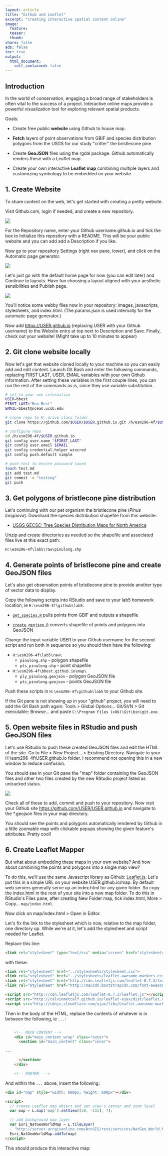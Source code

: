 ```yaml
---
layout: article
title: "Github and Leaflet"
excerpt: "creating interactive spatial content online"
image:
  feature:
  teaser:
  thumb:
share: false
ads: false
toc: true
output:
  html_document:
    self_contained: false
---
```



## Introduction

In the world of conservation, engaging a broad range of stakeholders is often vital to the success of a project. Interactive online maps provide a powerful visualization tool for exploring relevant spatial products.

Goals:

- Create free public **website** using Github to house map.

- **Fetch** layers of point observations from GBIF and species distribution polygons from the USGS for our study "critter" the bristlecone pine.

- Create **GeoJSON** files using the rgdal package. Github automatically renders these with a Leaflet map.

- Create your own interactive **Leaflet map** combining multiple layers and customizing symbology to be embedded on your website.

## 1. Create Website

To share content on the web, let's get started with creating a pretty website.

Visit Github.com, login if needed, and create a new repository.

![](./img/github_add_repo_dropdown.PNG)

For the Repository name, enter your Github username.github.io and tick the box to Initialize this repository with a README. This will be your public website and you can add add a Description if you like.

Now go to your repository <span class="octicon octicon-tools"></span> Settings (right nav pane, lower), and click on the Automatic page generator.

![](./img/github_autopages.PNG)

Let's just go with the default home page for now (you can edit later) and Continue to layouts. Have fun choosing a layout aligned with your aesthetic sensibilities and Publish page.

![](./img/github_themes.PNG)

You'll notice some webby files now in your repository: images, javascripts, stylesheets, and index.html. (The params.json is used internally for the automatic page generator.)

Now add https://USER.github.io (replacing USER with your Github username) to the Website entry at top next to Description and Save. Finally, check out your website! (Might take up to 10 minutes to appear)

## 2. Git clone website locally

Now let's get that website cloned locally to your machine so you can easily add and edit content. Launch Git Bash and enter the following commands, replacing FIRST LAST, USER, EMAIL variables with your own Github information. After setting these variables in the first couple lines, you can run the rest of the commands as is, since they use variable substitution.

```bash
# set to your own information
USER=bbest
FIRST_LAST="Ben Best"
EMAIL=bbest@nceas.ucsb.edu

# clone repo to H: drive class folder
git clone https://github.com/$USER/$USER.github.io.git /h/esm296-4f/$USER.github.io

# configure repo
cd /h/esm296-4f/$USER.github.io
git config user.name "$FIRST_LAST"
git config user.email $EMAIL
git config credential.helper wincred
git config push.default simple

# push test to ensure password saved
touch test.md
git add test.md
git commit -m "testing"
git push
```

## 3. Get polygons of bristlecone pine distribution

Let's continuing with our pet organism the bristlecone pine (_Pinus longaeva_). Download the species distribution shapefile from this website:

  - [USGS GECSC: Tree Species Distribution Maps for North America](http://esp.cr.usgs.gov/data/little/)

Unzip and create directories as needed so the shapefile and associated files live at this exact path:

```
H:\esm296-4f\lab5\raw\pinulong.shp
```

## 4. Generate points of bristlecone pine and create GeoJSON files

Let's also get observation points of bristlecone pine to provide another type of vector data to display.

Copy the following scripts into RStudio and save to your lab5 homework location, ie `H:\esm296-4f\github\lab5`:

- [`get_species.R`](https://github.com/ucsb-bren/esm296-4f/blob/gh-pages/wk4/get_species.R) pulls points from GBIF and outputs a shapefile

- [`create_geojson.R`](https://github.com/ucsb-bren/esm296-4f/blob/gh-pages/wk5/create_geojson.R) converts shapefile of points and polygons into GeoJSON

Change the input variable USER to your Github username for the second script and run both in sequence so you should then have the following:

- `H:\esm296-4f\lab5\raw\`
  - `pinulong.shp` - polygon shapefile
  - `pts_pinulong.shp` - point shapefile
- `H:\esm296-4f\bbest.github.io\map\`
  - `ply_pinulong.geojson` - polygon GeoJSON file
  - `pts_pinulong.geojson` - points GeoJSON file

Push these scripts in `H:\esm296-4f\github\lab5` to your Github site.

If the Git pane is not showing up in your "github" project, you will need to add the Git Bash path again: Tools > Global Options… Git/SVN > Git executable: Browse… and paste `C:\Program Files (x86)\Git\bin\git.exe`.

## 5. Open website files in RStudio and push GeoJSON files

Let's use RStudio to push these created GeoJSON files and edit the HTML of the site. Go to File > New Project... > Existing Directory. Navigate to your H:\esm296-4f\USER.github.io folder. I recommend not opening this in a new window to reduce confusion.

You should see in your Git pane the "map" folder containing the GeoJSON files and other two files created by the new RStudio project listed as untracked status.

![](./img/rstudio_bbest.github.io-git.PNG)

Check all of these to add, commit and push to your repository. Now visit your Github site https://github.com/USER/USER.github.io and navigate to the *.geojson files in your map directory.

You should see the points and polygons automatically rendered by Github in a little zoomable map with clickable popups showing the given feature's attributes. Pretty cool!

<script src="https://embed.github.com/view/geojson/bbest/bbest.github.io/master/map/pts_pinulong.geojson"></script>

<script src="https://embed.github.com/view/geojson/bbest/bbest.github.io/master/map/ply_pinulong.geojson"></script>


## 6. Create Leaflet Mapper

But what about embedding these maps in your own website? And how about combining the points and polygons into a single map view?

To do this, we'll use the same Javascript library as Github: [Leaflet.js](http://leafletjs.com). Let's put this in a simple URL on your website USER.github.io/map. By default web servers generally serve up an index.html for any given folder. So copy the index.html in the root of your site into a new map folder. To do this in RStudio's Files pane, after creating New Folder map, tick index.html, More > Copy... `map/index.html`.

Now click on map/index.html > Open in Editor.

Let's fix the link to the stylesheet which is now, relative to the map folder, one directory up. While we're at it, let's add the stylesheet and script needed for Leaflet.

Replace this line:

```html
<link rel="stylesheet" type="text/css" media="screen" href="stylesheets/stylesheet.css">
```

with these:

```html
<link rel="stylesheet" href="../stylesheets/stylesheet.css">
<link rel="stylesheet" href="../stylesheets/leaflet.awesome-markers.css">
<link rel="stylesheet" href="http://cdn.leafletjs.com/leaflet-0.7.3/leaflet.css" />
<link rel="stylesheet" href="http://maxcdn.bootstrapcdn.com/font-awesome/4.2.0/css/font-awesome.min.css" >

<script src="http://cdn.leafletjs.com/leaflet-0.7.3/leaflet.js"></script>
<script src="http://calvinmetcalf.github.io/leaflet-ajax/dist/leaflet.ajax.min.js"></script>
<script src="http://cdnjs.cloudflare.com/ajax/libs/Leaflet.awesome-markers/2.0.0/leaflet.awesome-markers.js"></script>
```

Then in the body of the HTML, replace the contents of whatever is in between the following, ie `...`:

```html

    <!-- MAIN CONTENT -->
    <div id="main_content_wrap" class="outer">
      <section id="main_content" class="inner">

...

      </section>
    </div>

    <!-- FOOTER  -->
```

And within the `...` above, insert the following:

```html
<div id="map" style="width: 800px; height: 600px"></div>

<script>
  // create Leaflet map object and set view's center and zoom level
  var map = L.map('map').setView([38, -115], 7);

  // add background map layer
  var Esri_NatGeoWorldMap = L.tileLayer(
    'http://server.arcgisonline.com/ArcGIS/rest/services/NatGeo_World_Map/MapServer/tile/{z}/{y}/{x}');
  Esri_NatGeoWorldMap.addTo(map)
</script>
```

This should produce this interactive map:

<link rel="stylesheet" href="./stylesheets/leaflet.awesome-markers.css">
<link rel="stylesheet" href="http://cdn.leafletjs.com/leaflet-0.7.3/leaflet.css" />
<link rel="stylesheet" href="http://maxcdn.bootstrapcdn.com/font-awesome/4.2.0/css/font-awesome.min.css" >

<script src="http://cdn.leafletjs.com/leaflet-0.7.3/leaflet.js"></script>
<script src="http://calvinmetcalf.github.io/leaflet-ajax/dist/leaflet.ajax.min.js"></script>
<script src="http://cdnjs.cloudflare.com/ajax/libs/Leaflet.awesome-markers/2.0.0/leaflet.awesome-markers.js"></script>


<div id="map0" style="width: 600px; height: 400px"></div>

<script>
  // create Leaflet map object and set view's center and zoom level
  var map0 = L.map('map0').setView([38, -115], 7);

  // add background map layer
  var Esri_NatGeoWorldMap = L.tileLayer(
    'http://server.arcgisonline.com/ArcGIS/rest/services/NatGeo_World_Map/MapServer/tile/{z}/{y}/{x}');
  Esri_NatGeoWorldMap.addTo(map0)
</script>

Next, add the following lines of code between `Esri_NatGeoWorldMap.addTo(map0)` and `</script>` to map the points and polygons:

```javascript
// add geojson of points
var pts = new L.GeoJSON.AJAX('./pts_pinulong.geojson');
pts.addTo(map)

// add GeoJSON of points
var ply = new L.GeoJSON.AJAX('./ply_pinulong.geojson');
ply.addTo(map)
```

This should produce the following interactive map after you commit and push:

<div id="map1" style="width: 600px; height: 400px"></div>
<script>

  // add map
	var map1 = L.map('map1').setView([38, -115], 7);

  // add basemap layer
  var Esri_NatGeoWorldMap = L.tileLayer(
    'http://server.arcgisonline.com/ArcGIS/rest/services/NatGeo_World_Map/MapServer/tile/{z}/{y}/{x}');
  Esri_NatGeoWorldMap.addTo(map1)

  // add GeoJSON of points
  var pts = new L.GeoJSON.AJAX('./pts_pinulong.geojson');
  pts.addTo(map1)

  // add GeoJSON of points
  var ply = new L.GeoJSON.AJAX('./ply_pinulong.geojson');
  ply.addTo(map1)

</script>

Next, let's customize the symbology so the points are green tree markers and polygons are orange.

We're going to use the [Leaflet.awesome-markers](https://github.com/lvoogdt/Leaflet.awesome-markers) which enables you to use any of the nifty icons from [Font-Awesome](http://fortawesome.github.io/Font-Awesome/icons/). To use this library we need to add some files [zip](https://github.com/lvoogdt/Leaflet.awesome-markers/archive/2.0/develop.zip) prepped for you in this zip file you should download it to directly inside your `H:\esm296-4f\USER.github.io` folder:

[Leaflet.awesome-markers_files.7z](https://purl.org/net/frew/ESM296/wk5/Leaflet.awesome-markers_files.7z)

Open it in 7-zip so you can see the files. Go ahead and right click on 7-zip > Extract Here to place the files in the necessary folders.

Replace the lines you last added above in map/index.html adding geojson points and polygons with these enanced versions:

```javascript
// create tree marker
var treeMarker = L.AwesomeMarkers.icon({
  icon: 'tree',
  prefix: 'fa',
  markerColor: 'darkgreen',
  iconColor: 'white'});

// add geojson points with tree marker and popup
var pts = new L.GeoJSON.AJAX('./pts_pinulong.geojson', {
  pointToLayer: function (feature, latlng) {
    return L.marker(latlng, {icon: treeMarker});
  },
  onEachFeature: function (feature, layer) {
    layer.bindPopup(
      "Collected by: <strong>" + feature.properties.collctr + "</strong><br><br>" +
      "at: " + feature.properties.localty + "<br><br>" +
      "for: " + feature.properties.instttn, { maxWidth: 200 });
  }
});
pts.addTo(map)

// add geojson polygons with a style
var ply = new L.GeoJSON.AJAX('./ply_pinulong.geojson', {
  "color": "#ff7800",
  "weight": 5,
  "opacity": 0.65 });
ply.addTo(map)
```

This should produce the following interactive map after you commit and push:

<div id="map2" style="width: 600px; height: 400px"></div>
<script>

// add map
var map2 = L.map('map2').setView([38, -115], 7);

// add basemap layer
var Esri_NatGeoWorldMap = L.tileLayer(
  'http://server.arcgisonline.com/ArcGIS/rest/services/NatGeo_World_Map/MapServer/tile/{z}/{y}/{x}');
Esri_NatGeoWorldMap.addTo(map2)

// create tree marker
var treeMarker = L.AwesomeMarkers.icon({
  icon: 'tree',
  prefix: 'fa',
  markerColor: 'darkgreen',
  iconColor: 'white'});
//L.marker([38, -115], {icon: redMarker}).addTo(map2);

// add geojson points with tree marker and popup
var pts = new L.GeoJSON.AJAX('./pts_pinulong.geojson', {
  pointToLayer: function (feature, latlng) {
    return L.marker(latlng, {icon: treeMarker});
  },
  onEachFeature: function (feature, layer) {
    layer.bindPopup(
      "Collected by: <strong>" + feature.properties.collctr + "</strong><br><br>" +
      "at: " + feature.properties.localty + "<br><br>" +
      "for: " + feature.properties.instttn, { maxWidth: 200 });
  }
});
pts.addTo(map2)

// add geojson polygons with a style
var ply = new L.GeoJSON.AJAX('./ply_pinulong.geojson', {
  "color": "#ff7800",
  "weight": 5,
  "opacity": 0.65 });
ply.addTo(map2)

</script>


## 7. Add link from main site

To add a link from your root site USER.github.io, let's add a link from the index.html there to map/index.html.


```html
<h1>Welcome</h1>

Check out my <strong><a href='./map'>map of bristlecone pine</a></strong>.
```


## Further Resources

- [GeoJSON.io](http://geojson.io) - powerful GeoJSON interface, allowing editing of features and tables directly from Github

- [Leaflet Providers](http://leaflet-extras.github.io/leaflet-providers/preview/) - copy & paste a whole slew of pretty background layers into your map, like Stamen.watercolor

- [Leaflet Tutorials](http://leafletjs.com/examples.html) - go deeper into Leaflet capabilities here

- [Mapping geoJSON files on GitHub](https://help.github.com/articles/mapping-geojson-files-on-github/) - more background on Github capabilities, including symbology, embedding and clustering

- [R and Leaflet: leafletR package](http://zevross.com/blog/2014/04/11/using-r-to-quickly-create-an-interactive-online-map-using-the-leafletr-package/)

- [GDAL.org GeoJSON Driver](http://www.gdal.org/drv_geojson.html)

- [Leaflet Awesome Markers](https://github.com/lvoogdt/Leaflet.awesome-markers)

- [Create a Leaflet map using QGIS: qgis2leaf plugin](http://zevross.com/blog/2014/08/05/it-is-incredibly-easy-to-create-a-leaflet-map-using-qgis/)

- [GDAL Leaflet tile maker for rasters](http://www.gdal.org/gdal2tiles.html)
